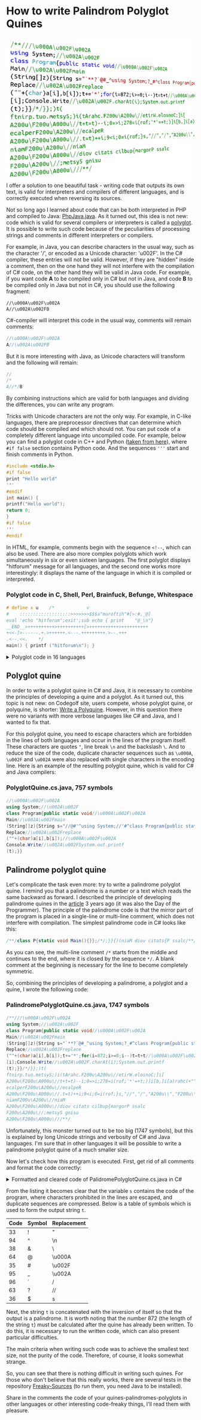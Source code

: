 # How to write Palindrom Polyglot Quines

<img align="left" alt="PalidromePolyglotQuine" src="Title.png"/>

I offer a solution to one beautiful task - writing code that outputs its own text,
is valid for interpreters and compilers of different languages, and is correctly
executed when reversing its sources.

Not so long ago I learned about code that can be both interpreted in PHP and
compiled to Java:
[PhpJava.java](https://gist.github.com/forairan/b1143f42883b3b0ee1237bc9bd0b7b2c).
As it turned out, this idea is not new: code which is valid for several
compilers or interpreters is called a
[polyglot](https://en.wikipedia.org/wiki/Polyglot_(computing)). It is possible
to write such code because of the peculiarities of processing strings and
comments in different interpreters or compilers.

<cut/>

For example, in Java, you can describe characters in the usual way, such as the
character '/', or encoded as a Unicode character: 'u002F'. In the C\# compiler,
these entries will not be valid. However, if they are "hidden" inside a comment,
then on the one hand they will not interfere with the compilation of C# code, on
the other hand they will be valid in Java code. For example, if you want code
**A** to be compiled only in C# but not in Java, and code **B** to be compiled
only in Java but not in C#, you should use the following fragment:

```
//\u000A\u002F\u002A
A//\u002A\u002FB
```

C#-compiler will interpret this code in the usual way, comments will remain
comments:

```csharp
//\u000A\u002F\u002A
A//\u002A\u002FB
```

But it is more interesting with Java, as Unicode characters will transform and
the following will remain:

```java
//
/*
A//*/B
```

By combining instructions which are valid for both languages and dividing the
differences, you can write any program.

Tricks with Unicode characters are not the only way. For example, in C-like
languages, there are preprocessor directives that can determine which code
should be compiled and which should not. You can put code of a completely
different language into uncompiled code. For example, below you can find a
polyglot code in C++ and Python ([taken from
here](https://gist.github.com/LionZXY/5916ce355d08d6d43a8b6acd71951c25)), where
`#if false` section contains Python code. And the sequences `'''` start and
finish comments in Python.

```c
#include <stdio.h>
#if false
print "Hello world"
'''
#endif
int main() {
printf("Hello world");
return 0;
}
#if false
'''
#endif
```

In HTML, for example, comments begin with the sequence `<!--`, which can also be
used. There are also more complex polyglots which work simultaneously in six or
even sixteen languages. The first polyglot displays "hitforum" message for all
languages, and the second one works more interestingly: it displays the name of
the language in which it is compiled or interpreted.

### Polyglot code in C, Shell, Perl, Brainfuck, Befunge, Whitespace

```c
# define x u    /*            v
#    :::::::::::::::::::>>>>>>>$$$a"muroftih"#[>:#,_@]
eval 'echo "hitforum";exit';sub echo { print    "@_\n"}               
__END__>++++++++++>++++++++++[>+++++++++++>++++++++++    
+<<-]>------.+.>++++++.<---.+++++++++.>--.+++                        
.<--.<<.    */
main() { printf ("hitforum\n"); }
```

<details>
<summary>Polyglot code in 16 languages</summary>

```perl
# /* [	<!-- */ include	<stdio.h> /* 	\
	#`{{coding=utf-8\
"true" if 0 != 0 and	q != """0"	;	`	\
	\
if [ -n "$ZSH_VERSION" ]; then		 		 	\
	\
    echo exec	echo I\'m a zsh script.; \
	\
elif [ -n "$BASH_VERSION" ]; then		    	\
	\
    echo exec	echo I\'m a bash script.; \
else	\
    echo exec	echo	I\'m	a sh	script.;		\
fi`;	#!;#\
BEGIN{print"I'm a ", 0 ? "Ruby"	:"Perl",	" program.\n";	exit; }  
	#\
%q~     		 	  	
	
set =dummy 0; puts [list "I'm"	"a"	"tcl"	"script."]; exit	  
	
all: ; @echo "I'm a Makefile."		  	 	\
	#*/
/*: */ enum {a, b}; 			  		\
	\
static int c99(void) {  			    
	
 #ifndef __cplusplus /* bah */		    	
	
unused1: if ((enum {b, a})0) 		   		\
	(void)0;
 #endif    		  	 	
	
unused2:    return a;	     \
}	\
static int trigraphs(void) {  			    \
	\
    return sizeof	"??!"	==	2;  	 \
}	\
char X;    		 				\
	\
int main(void) {   		  			\
	\
    struct X	{		  	 \
	\
     	char	a[2];    	\
	};\
    if (sizeof(X)	!=	1) {		 	\
	\
printf("I'm a C++ program (trigraphs %sabled).\n",	 			 \
	\
     trigraphs()	? "en"	: "dis");\
	\
}else if (1//**/2


)unused3 : { ; \
        printf("I'm a C program (C%s, trigraphs %sabled).\n", \
               c99() ? "89 with // comments" : "99", \
               trigraphs() ? "en" : "dis"); \
    } else { \
        printf("I'm a C program (C89, trigraphs %sabled).\n", \
               trigraphs() ? "en" : "dis"); \
    } \
    return 0; \
} /*
 # \
\begin{code}
import Prelude hiding ((:)); import Data.List (intercalate); import Language.Haskell.TH; import Data.String; default (S, String, Integer, Double); data S = S; instance Eq S where { _ == _ = False }; instance IsString S where { fromString = const S }; ifThenElse c t e = case c of True -> t; False -> e
cPP = False; {-
#define cPP True
-} main :: IO ()
main = putStr ("I'm a Literate Haskell program" ++ bonus ++ ".\n") where
  _ = (); bonus | null details = "" | otherwise = " (" ++ details ++ ")"
  details = intercalate ", " [ name | (True, name) <- extensions ] :: String
  extensions =
    (bangPatterns,              "BangPatterns"             ) :
    (templateHaskell,           "TemplateHaskell"          ) :
    (rebindableSyntax,          "RebindableSyntax"         ) :
    (magicHash,                 "MagicHash"                ) :
    (overloadedStrings,         "OverloadedStrings"        ) :
    (noMonomorphismRestriction, "NoMonomorphismRestriction") :
    (scopedTypeVariables,       "ScopedTypeVariables"      ) :
    (cPP,                       "CPP"                      ) :
    (unicodeSyntax,             "UnicodeSyntax"            ) :
    (negativeLiterals,          "NegativeLiterals"         ) :
    (binaryLiterals,            "BinaryLiterals"           ) :
    (numDecimals,               "NumDecimals"              ) : []
  (!) = (!!)
  bangPatterns = [True] ! 0 where foo !bar = False
  templateHaskell = thc $(return (TupE []) :: ExpQ)
  rebindableSyntax = null (do { [()]; [()] })
    where _ >> _ = [] :: [()]
  magicHash = foo# () where
    foo = ['.']; "." # _  = False; foo# _ = True
  overloadedStrings = "" /= ""
  noMonomorphismRestriction = show foo == "0" where
    foo = 0
    bar = foo :: Double
  unicodeSyntax = let (★) = True in (*) where
    (*) = False
  negativeLiterals = -1 == NNa
  binaryLiterals = let b1 = 1 in 0b1 == 1
  numDecimals = show 0e0 == "0"
  scopedTypeVariables = stv (0 :: Double) == "0.0"
data{- = -} NN = NNa | NNb deriving Eq; instance Num NN where { fromInteger _ = NNa; negate _ = NNb; _ + _ = NNa; _ * _ = NNa; abs _ = NNa; signum _ = NNa }
instance{- = -} (Num a) => Num (e -> a) where { fromInteger = const . fromInteger; negate = (.) negate; abs = (.) abs; signum = (.) signum; x + y = \e -> x e + y e; x * y = \e -> x e * y e }
class THC a where { thc :: a -> Bool }; instance THC () where { thc _ = True }; instance THC (Q a) where { thc _ = False }; class (Show a, Num a) => STV a where
  stv :: a -> String
  stv = const $ show (f 0) where
    f = id :: a -> a
instance STV Double -- : \
\end{code}

 # \
]>++++++++[<+++++++++>-]<+.>>++++[<++++++++++>-]<-.[-]>++++++++++ \
[<+++++++++++>-]<-.>>++++[<++++++++>-]<.>>++++++++++[<++++++++++> \
-]<- - -.<.>+.->>++++++++++[<+++++++++++>-]<++++.<.>>>++++++++++[ \
<++++++++++>-]<+++++.<<<<+.->>>>- - -.<+++.- - -<++.- ->>>>>+++++ \
+++++[<+++++++++++>-]<- - -.<<<<<.<+++.>>>.<<<-.- ->>>>+.<.<.<<.> \
++++++++++++++.[-]++++++++++""" else 0
 # \
from platform import * # \
print("I'm a Python program (%s %s)." % # [-][ \
(python_implementation(), python_version())); """--><html><head>
<!--:--><title>I'm a HTML page</title></head><body>
<!--:--><h1>I'm a <marquee><blink>horrible HTML</blink></marquee> page</h1>
<!--:--><script language="JavaScript">
<!--: # \
setTimeout( // \
   function () { // \
      document.body.innerHTML = "<h1>I'm a javascript-generated HTML page</h1>"; // \
   }, 10000); // \
//-->
</script><!--: \
</body></html><!-- }} # \
say "I'm a Perl6 program."; # """ # */
 #define FOO ]-->~
```

</details>

## Polyglot quine

In order to write a polyglot quine in C# and Java, it is necessary to combine
the principles of developing a quine and a polyglot. As it turned out, this
topic is not new: on Codegolf site, users compete, whose polyglot quine, or
polyquine, is shorter: [Write a
Polyquine](https://codegolf.stackexchange.com/q/37464/15660).
However, in this question there were no variants with more verbose languages
like C# and Java, and I wanted to fix that.

For this polyglot quine, you need to escape characters which are forbidden in
the lines of both languages and occur in the lines of the program itself. These
characters are quotes `"`, line break `\n` and the backslash `\`. And to reduce
the size of the code, duplicate character sequences such as `\u000A`, `\u002F` and
`\u002A` were also replaced with single characters in the encoding line. Here is
an example of the resulting polyglot quine, which is valid for C# and Java
compilers:

### PolyglotQuine.cs.java, 757 symbols

```csharp
//\u000A\u002F\u002A
using System;//\u002A\u002F
class Program{public static void//\u000A\u002F\u002A
Main//\u002A\u002Fmain
(String[]z){String s="//@#'^using System;//'#^class Program{public static void//@#'^Main//'#main^(String[]z){String s=!$!,t=s;int[]a=new int[]{33,94,38,64,35,39,36};String[]b=new String[]{!&!!,!&n!,!&&!,!&@!,!&#!,!&'!,s};for(int i=0;i<7;i++)t=t.//@#'^Replace//'#replace^(!!+(char)a[i],b[i]);//@#'^Console.Write//'#System.out.printf^(t);}}",t=s;int[]a=new int[]{33,94,38,64,35,39,36};String[]b=new String[]{"\"","\n","\\","\\u000A","\\u002F","\\u002A",s};for(int i=0;i<7;i++)t=t.//\u000A\u002F\u002A
Replace//\u002A\u002Freplace
(""+(char)a[i],b[i]);//\u000A\u002F\u002A
Console.Write//\u002A\u002FSystem.out.printf
(t);}}
```

## Palindrome polyglot quine

Let's complicate the task even more: try to write a palindrome polyglot quine. I
remind you that a palindrome is a number or a text which reads the same backward
as forward. I described the principle of developing palindrome quines in the
[article](https://habrahabr.ru/post/189192/) 3 years ago (it was also the Day of
the Programmer). The principle of the palindrome code is that the mirror part of
the program is placed in a single-line or multi-line comment, which does not
interfere with compilation. The simplest palindrome code in C# looks like this:

```csharp
/**/class P{static void Main(){}};/*/;}}{)(niaM diov citats{P ssalc/**/
```

As you can see, the multi-line comment `/*` starts from the middle and continues
to the end, where it is closed by the sequence `*/`. A blank comment at the
beginning is necessary for the line to become completely symmetric.

So, combining the principles of developing a palindrome, a polyglot and a quine,
I wrote the following code:

### PalindromePolyglotQuine.cs.java, 1747 symbols

```csharp
/**///\u000A\u002F\u002A
using System;//\u002A\u002F
class Program{public static void//\u000A\u002F\u002A
Main//\u002A\u002Fmain
(String[]z){String s="`**?`@#_^using System;?_#^class Program{public static void?@#_^Main?_#main^(String[]z){String s=!$!,t=s;int i;int[]a=new int[]{33,94,38,64,35,95,96,63,36};String[]b=new String[]{!&!!,!&n!,!&&!,!&@!,!&#!,!&_!,!`!,!?!,s};for(i=0;i<9;i++)t=t.?@#_^Replace?_#replace^(!!+(char)a[i],b[i]);t+='*';for(i=872;i>=0;i--)t=t+t?@#_^[i];Console.Write?_#.charAt(i);System.out.printf^(t);}}/",t=s;int i;int[]a=new int[]{33,94,38,64,35,95,96,63,36};String[]b=new String[]{"\"","\n","\\","\\u000A","\\u002F","\\u002A","/","//",s};for(i=0;i<9;i++)t=t.//\u000A\u002F\u002A
Replace//\u002A\u002Freplace
(""+(char)a[i],b[i]);t+='*';for(i=872;i>=0;i--)t=t+t//\u000A\u002F\u002A
[i];Console.Write//\u002A\u002F.charAt(i);System.out.printf
(t);}}/*/}};)t(
ftnirp.tuo.metsyS;)i(tArahc.F200u\A200u\//etirW.elosnoC;]i[
A200u\F200u\A000u\//t+t=t)--i;0=>i;278=i(rof;'*'=+t;)]i[b,]i[a)rahc(+""(
ecalperF200u\A200u\//ecalpeR
A200u\F200u\A000u\//.t=t)++i;9<i;0=i(rof;}s,"//","/","A200u\\","F200u\\","A000u\\","\\","n\",""\"{][gnirtS wen=b][gnirtS;}63,36,69,59,53,46,83,49,33{][tni wen=a][tni;i tni;s=t,"/}};)t(^ftnirp.tuo.metsyS;)i(tArahc.#_?etirW.elosnoC;]i[^_#@?t+t=t)--i;0=>i;278=i(rof;'*'=+t;)]i[b,]i[a)rahc(+!!(^ecalper#_?ecalpeR^_#@?.t=t)++i;9<i;0=i(rof;}s,!?!,!`!,!_&!,!#&!,!@&!,!&&!,!n&!,!!&!{][gnirtS wen=b][gnirtS;}63,36,69,59,53,46,83,49,33{][tni wen=a][tni;i tni;s=t,!$!=s gnirtS{)z][gnirtS(^niam#_?niaM^_#@?diov citats cilbup{margorP ssalc^#_?;metsyS gnisu^_#@`?**`"=s gnirtS{)z][gnirtS(
niamF200u\A200u\//niaM
A200u\F200u\A000u\//diov citats cilbup{margorP ssalc
F200u\A200u\//;metsyS gnisu
A200u\F200u\A000u\///**/
```

Unfortunately, this monster turned out to be too big (1747 symbols), but this is
explained by long Unicode strings and verbosity of C# and Java languages. I'm
sure that in other languages it will be possible to write a palindrome polyglot
quine of a much smaller size.

Now let's check how this program is executed. First, get rid of all comments and
format the code correctly:

<details> <summary>Formatted and cleared code of PalidromePolyglotQuine.cs.java
in C#</summary>

```csharp
using System;
class Program
{
    public static void Main(String[] z)
    {
        String s = "`**?`@#_^using System;?_#^class Program{public static void?@#_^Main?_#main^(String[]z){String s=!$!,t=s;int i;int[]a=new int[]{33,94,38,64,35,95,96,63,36};String[]b=new String[]{!&!!,!&n!,!&&!,!&@!,!&#!,!&_!,!`!,!?!,s};for(i=0;i<9;i++)t=t.?@#_^Replace?_#replace^(!!+(char)a[i],b[i]);t+='*';for(i=872;i>=0;i--)t=t+t?@#_^[i];Console.Write?_#.charAt(i);System.out.printf^(t);}}/",
            t = s;
        int i;
        int[] a = new int[] { 33, 94, 38, 64, 35, 95, 96, 63, 36 };
        String[] b = new String[] { "\"", "\n", "\\", "\\u000A", "\\u002F", "\\u002A", "/", "//", s };
        for (i = 0; i < 9; i++)
            t = t.Replace("" + (char)a[i], b[i]);
        t += '*';
        for (i = 872; i >= 0; i--)
            t = t + t[i];
        Console.Write(t);
    }
}
```

</details>

From the listing it becomes clear that the variable `s` contains the code of the
program, where characters prohibited in the lines are escaped, and duplicate
sequences are compressed. Below is a table of symbols which is used to form the
output string `t`.

| Code | Symbol | Replacement |
|----|---|--------|
| 33 | ! | "      |
| 94 | ^ | \n     |
| 38 | & | \      |
| 64 | @ | \u000A |
| 35 | # | \u002F |
| 95 | _ | \u002A |
| 96 | ` | /      |
| 63 | ? | //     |
| 36 | $ | s      |

Next, the string `t` is concatenated with the inversion of itself so that the
output is a palindrome. It is worth noting that the number 872 (the length of
the string `t`) must be calculated after the quine has already been written. To
do this, it is necessary to run the written code, which can also present
particular difficulties.

The main criteria when writing such code was to achieve the smallest text size,
not the purity of the code. Therefore, of course, it looks somewhat strange.

So, you can see that there is nothing difficult in writing such quines. For
those who don't believe that this really works, there are several tests in the
repository
[Freaky-Sources](https://github.com/KvanTTT/Freaky-Sources/blob/master/FreakySources.Tests/QuineTests.cs)
(to run them, you need Java to be installed).

Share in the comments the code of your quines-palindromes-polyglots in other
languages or other interesting code-freaky things, I'll read them with pleasure.